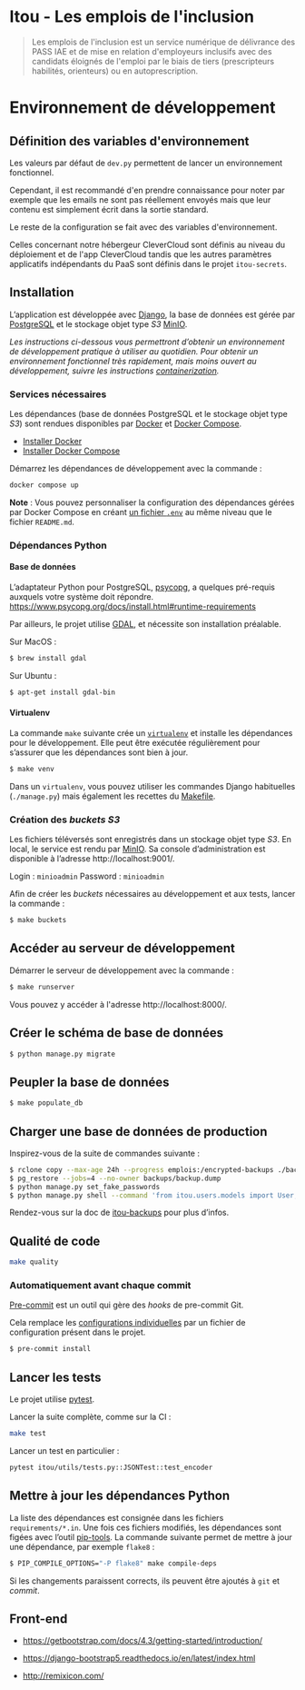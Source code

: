 # Itou - Les emplois de l'inclusion

> Les emplois de l'inclusion est un service numérique de délivrance des PASS IAE
> et de mise en relation d'employeurs inclusifs avec des candidats éloignés de
> l'emploi par le biais de tiers (prescripteurs habilités, orienteurs) ou en
> autoprescription.

# Environnement de développement

## Définition des variables d'environnement

Les valeurs par défaut de `dev.py` permettent de lancer un environnement fonctionnel.

Cependant, il est recommandé d'en prendre connaissance pour noter par exemple
que les emails ne sont pas réellement envoyés mais que leur contenu est
simplement écrit dans la sortie standard.

Le reste de la configuration se fait avec des variables d'environnement.

Celles concernant notre hébergeur CleverCloud sont définis au niveau du déploiement et
de l'app CleverCloud tandis que les autres paramètres applicatifs indépendants du PaaS
sont définis dans le projet `itou-secrets`.

## Installation

L’application est développée avec [Django](https://www.djangoproject.com/), la
base de données est gérée par [PostgreSQL](https://www.postgresql.org/) et le
stockage objet type *S3* [MinIO](https://min.io/).

_Les instructions ci-dessous vous permettront d’obtenir un environnement de
développement pratique à utiliser au quotidien. Pour obtenir un environnement
fonctionnel très rapidement, mais moins ouvert au développement, suivre les
instructions [containerization](./docs/Docker.md)._

### Services nécessaires

Les dépendances (base de données PostgreSQL et le stockage objet type *S3*)
sont rendues disponibles par [Docker](https://docs.docker.com/) et
[Docker Compose](https://docs.docker.com/compose/).

- [Installer Docker](https://docs.docker.com/engine/install/)
- [Installer Docker Compose](https://docs.docker.com/compose/install/)

Démarrez les dépendances de développement avec la commande :
```sh
docker compose up
```

**Note** : Vous pouvez personnaliser la configuration des dépendances gérées
par Docker Compose en créant [un fichier
`.env`](https://docs.docker.com/compose/env-file/) au même niveau que le
fichier `README.md`.

### Dépendances Python

#### Base de données

L’adaptateur Python pour PostgreSQL, [psycopg](https://www.psycopg.org/), a
quelques pré-requis auxquels votre système doit répondre.
https://www.psycopg.org/docs/install.html#runtime-requirements

Par ailleurs, le projet utilise [GDAL](https://gdal.org/index.html), et nécessite
son installation préalable.

Sur MacOS :

```sh
$ brew install gdal
```

Sur Ubuntu :

```sh
$ apt-get install gdal-bin
```

#### Virtualenv

La commande `make` suivante crée un
[`virtualenv`](https://docs.python.org/3/library/venv.html) et installe les
dépendances pour le développement. Elle peut être exécutée régulièrement pour
s’assurer que les dépendances sont bien à jour.

```sh
$ make venv
```

Dans un `virtualenv`, vous pouvez utiliser les commandes Django habituelles
(`./manage.py`) mais également les recettes du [Makefile](./Makefile).

### Création des *buckets S3*

Les fichiers téléversés sont enregistrés dans un stockage objet type *S3*. En
local, le service est rendu par [MinIO](https://min.io/). Sa console
d’administration est disponible à l’adresse http://localhost:9001/.

Login : `minioadmin`
Password : `minioadmin`

Afin de créer les *buckets* nécessaires au développement et aux tests, lancer la commande :
```sh
$ make buckets
```

## Accéder au serveur de développement

Démarrer le serveur de développement avec la commande :

```sh
$ make runserver
```

Vous pouvez y accéder à l'adresse http://localhost:8000/.

## Créer le schéma de base de données

```sh
$ python manage.py migrate
```

## Peupler la base de données

```sh
$ make populate_db
```

## Charger une base de données de production

Inspirez-vous de la suite de commandes suivante :

```sh
$ rclone copy --max-age 24h --progress emplois:/encrypted-backups ./backups
$ pg_restore --jobs=4 --no-owner backups/backup.dump
$ python manage.py set_fake_passwords
$ python manage.py shell --command 'from itou.users.models import User; print(User.objects.update(identity_provider="DJANGO"))'
```

Rendez-vous sur la doc de
[itou-backups](https://github.com/betagouv/itou-backups) pour plus d’infos.

## Qualité de code

```sh
make quality
```

### Automatiquement avant chaque commit

[Pre-commit](https://pre-commit.com) est un outil qui gère des _hooks_ de
pre-commit Git.

Cela remplace les [configurations
individuelles](https://git-scm.com/book/en/v2/Customizing-Git-Git-Hooks) par un
fichier de configuration présent dans le projet.

```sh
$ pre-commit install
```

## Lancer les tests

Le projet utilise [pytest](https://docs.pytest.org/).

Lancer la suite complète, comme sur la CI :
```sh
make test
```

Lancer un test en particulier :
```sh
pytest itou/utils/tests.py::JSONTest::test_encoder
```

## Mettre à jour les dépendances Python

La liste des dépendances est consignée dans les fichiers `requirements/*.in`.
Une fois ces fichiers modifiés, les dépendances sont figées avec l’outil
[pip-tools](https://pypi.org/project/pip-tools/). La commande suivante permet
de mettre à jour une dépendance, par exemple `flake8` :

```sh
$ PIP_COMPILE_OPTIONS="-P flake8" make compile-deps
```

Si les changements paraissent corrects, ils peuvent être ajoutés à `git` et
*commit*.

## Front-end

- https://getbootstrap.com/docs/4.3/getting-started/introduction/

- https://django-bootstrap5.readthedocs.io/en/latest/index.html

- http://remixicon.com/
